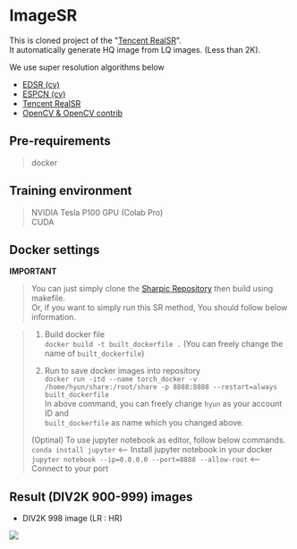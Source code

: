 # ImageSR
This is cloned project of the "[Tencent RealSR](https://github.com/jixiaozhong/RealSR)".  
It automatically generate HQ image from LQ images. (Less than 2K).  
  
We use super resolution algorithms below
- [EDSR (cv)](https://github.com/sanghyun-son/EDSR-PyTorch)
- [ESPCN (cv)](https://github.com/Lornatang/ESPCN-PyTorch)
- [Tencent RealSR](https://github.com/jixiaozhong/RealSR)
- [OpenCV & OpenCV contrib](https://github.com/opencv/opencv)

## Pre-requirements  
> docker  

## Training environment 
> NVIDIA Tesla P100 GPU (Colab Pro)  
> CUDA  

## Docker settings 

**IMPORTANT**  
> You can just simply clone the [Sharpic Repository](https://github.com/GCU-Graduate-Project-Sharpic/Sharpic) then build using makefile.  
> Or, if you want to simply run this SR method, You should follow below information.  

> 1. Build docker file  
> `docker build -t built_dockerfile .` (You can freely change the name of `built_dockerfile`)  
> 
> 2. Run to save docker images into repository  
> `docker run -itd --name torch_docker -v /home/hyun/share:/root/share -p 8888:8888 --restart=always built_dockerfile`  
> In above command, you can freely change `hyun` as your account ID and  
> `built_dockerfile` as name which you changed above.  
> 
> (Optinal) To use jupyter notebook as editor, follow below commands.  
> `conda install jupyter` <-- Install jupyter notebook in your docker  
> `jupyter notebook --ip=0.0.0.0 --port=8888 --allow-root` <-- Connect to your port

## Result (DIV2K 900-999) images 
- DIV2K 998 image (LR : HR)  
<img src = "./fig/DIV2k_998.png">
